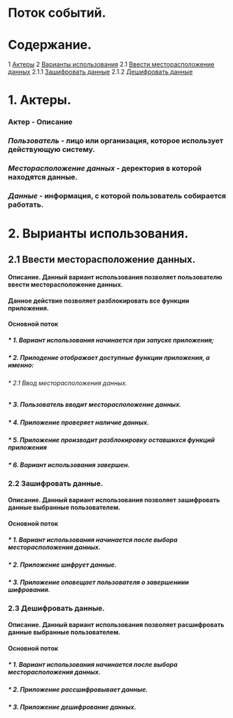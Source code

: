 ﻿# Поток событий.

# Содержание.
1 [Актеры](#actors)
2 [Варианты использования](#options)
2.1 [Ввести месторасположение данных](#input_data)
2.1.1 [Зашифровать данные](#encrypt)
2.1.2 [Дешифровать данные](#decrypt)

<a name="actors"/>

# 1. Актеры.

### **Актер** - **Описание**
### ***Пользователь*** - лицо или организация, которое использует действующую систему.
### ***Месторасположение данных*** - деректория в которой находятся данные.
### ***Данные*** - информация, с которой пользователь собирается работать. 

<a name="options"/>

# 2. Вырианты использования.

<a name="input_data"/>

## 2.1 Ввести месторасположение данных.

#### **Описание.** Данный вариант использования позволяет пользователю ввести месторасположение данных.
#### Данное действие позволяет разблокировать все функции приложения.
#### **Основной поток**
##### * 1. Вариант использования начинается при запуске приложения;
##### * 2. Прилодение отображает доступные функции приложения, а именно:
###### * 2.1 Ввод месторасположения данных.
##### * 3. Пользователь вводит месторасположение данных.
##### * 4. Приложение проверяет наличие данных.
##### * 5. Приложение производит разблокировку оставшихся функций приложения
##### * 6. Вариант использования завершен.

<a name="encrypt"/>

### 2.2 Зашифровать данные.

#### **Описание.** Данный вариант использования позволяет зашифровать данные выбранные пользователем.
#### **Основной поток**
##### * 1. Вариант использования начинается после выбора месторасположения данных.
##### * 2. Приложение шифрует данные.
##### * 3. Приложение оповещает пользователя о завершениии шифрования.

<a name="decrypt"/>

### 2.3 Дешифровать данные.

#### **Описание.** Данный вариант использования позволяет расшифровать данные выбранные пользователем.
#### **Основной поток**
##### * 1. Вариант использования начинается после выбора месторасположения данных.
##### * 2. Приложение рассшифровывает данные.
##### * 3. Приложение дешифрование данных.

